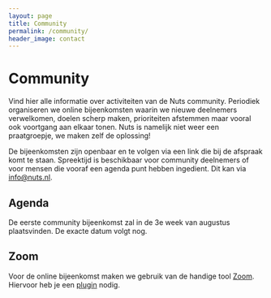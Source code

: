 ```yaml
---
layout: page
title: Community
permalink: /community/
header_image: contact
---
```


# Community

Vind hier alle informatie over activiteiten van de Nuts community.
Periodiek organiseren we online bijeenkomsten waarin we nieuwe deelnemers verwelkomen, doelen scherp maken, prioriteiten 
afstemmen maar vooral ook voortgang aan elkaar tonen. Nuts is namelijk niet weer een praatgroepje, we maken zelf de oplossing!

De bijeenkomsten zijn openbaar en te volgen via een link die bij de afspraak komt te staan. Spreektijd is
beschikbaar voor community deelnemers of voor mensen die vooraf een agenda punt hebben ingedient. Dit kan via [info@nuts.nl](mailto:info@nuts.nl).

## Agenda
De eerste community bijeenkomst zal in de 3e week van augustus plaatsvinden. De exacte datum volgt nog.

## Zoom
Voor de online bijeenkomst maken we gebruik van de handige tool [Zoom](https://zoom.us). Hiervoor heb je een 
[plugin](https://zoom.us/download#client_4meeting) nodig.
